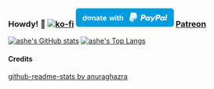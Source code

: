### Howdy! :cowboy_hat_face: [![ko-fi](https://ko-fi.com/img/githubbutton_sm.svg)](https://ko-fi.com/G2G21QG14) <img src="https://raw.githubusercontent.com/ashexs/ashexs/main/blue.svg" width="200" src="paypal.me/asheishyper"> [Patreon](patreon.com/ashexs)


[![ashe's GitHub stats](https://github-readme-stats-theta-six-84.vercel.app/api?username=ashexs&count_private=true&show_icons=true&title_color=30588C&text_color=A63F8A&icon_color=732959&border_color=401C33&bg_color=00010D)](https://github.com/ashexs/github-readme-stats)
[![ashe's Top Langs](https://github-readme-stats-theta-six-84.vercel.app/api/top-langs/?username=ashexs&layout=compact&title_color=30588C&text_color=A63F8A&icon_color=732959&border_color=401C33&bg_color=00010D)](https://github.com/ashexs/github-readme-stats)



#### Credits
[github-readme-stats by anuraghazra](https://github.com/ashexs/github-readme-stats)
